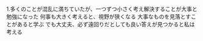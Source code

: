 1.多くのことが混乱に満ちていたが、一つずつ小さく考え解決することが大事と勉強になった 何事も大きく考えると、視野が狭くなる 大事なものを見落とすことがあると学ぶ でも大丈夫、必ず遠回りだとしても良い答えが見つかると私は考える
